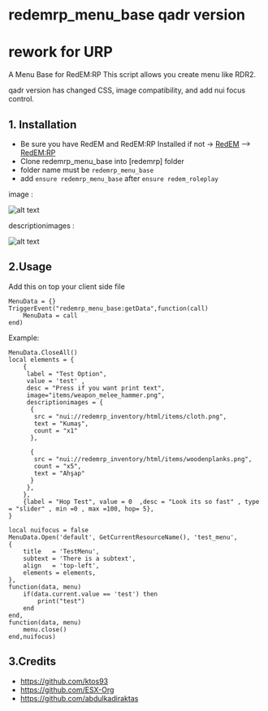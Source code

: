 # redemrp_menu_base qadr version
# rework for URP
A Menu Base for RedEM:RP This script allows you create menu like RDR2.

qadr version has changed CSS, image compatibility, and add nui focus control.

## 1. Installation
- Be sure you have RedEM and RedEM:RP Installed
if not -> [RedEM](https://github.com/kanersps/redem) --> [RedEM:RP](https://github.com/RedEM-RP/redem_roleplay)
- Clone redemrp_menu_base into [redemrp] folder
- folder name must be `redemrp_menu_base`
- add ```ensure redemrp_menu_base``` after ```ensure redem_roleplay```

image : 

![alt text](https://media.discordapp.net/attachments/861745255254982676/913365211120029736/unknown.png)

descriptionimages :

![alt text](https://media.discordapp.net/attachments/861745255254982676/913366028749250580/unknown.png)

## 2.Usage
Add this on top your client side file
```
MenuData = {}
TriggerEvent("redemrp_menu_base:getData",function(call)
    MenuData = call
end)
```
Example:
```
MenuData.CloseAll()
local elements = {
    {
     label = "Test Option",
     value = 'test' ,
     desc = "Press if you want print text",
     image="items/weapon_melee_hammer.png",
     descriptionimages = {
      {
       src = "nui://redemrp_inventory/html/items/cloth.png",
       text = "Kumaş",
       count = "x1"
      },

      {
       src = "nui://redemrp_inventory/html/items/woodenplanks.png",
       count = "x5",
       text = "Ahşap"
      }
     },
    },
    {label = "Hop Test", value = 0  ,desc = "Look its so fast" , type = "slider" , min =0 , max =100, hop= 5},
}

local nuifocus = false
MenuData.Open('default', GetCurrentResourceName(), 'test_menu',
{
    title   = 'TestMenu',
    subtext = 'There is a subtext',
    align   = 'top-left',
    elements = elements,
},
function(data, menu)
    if(data.current.value == 'test') then
        print("test")
    end
end,
function(data, menu)
    menu.close()
end,nuifocus)
```

## 3.Credits
- https://github.com/ktos93
- https://github.com/ESX-Org
- https://github.com/abdulkadiraktas
